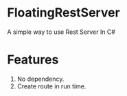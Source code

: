 # FloatingRestServer
A simple way to use Rest Server In C#

# Features

1. No dependency.
2. Create route in run time.
